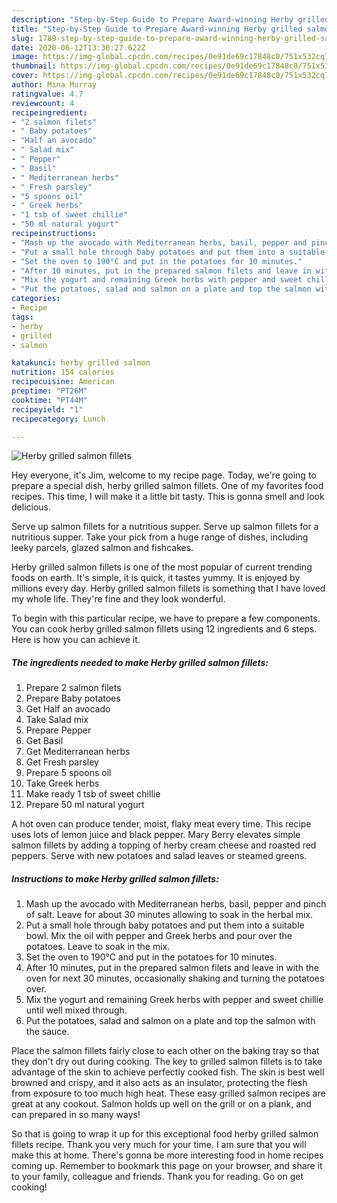 ```yaml
---
description: "Step-by-Step Guide to Prepare Award-winning Herby grilled salmon fillets"
title: "Step-by-Step Guide to Prepare Award-winning Herby grilled salmon fillets"
slug: 1789-step-by-step-guide-to-prepare-award-winning-herby-grilled-salmon-fillets
date: 2020-06-12T13:30:27.622Z
image: https://img-global.cpcdn.com/recipes/0e91de69c17848c0/751x532cq70/herby-grilled-salmon-fillets-recipe-main-photo.jpg
thumbnail: https://img-global.cpcdn.com/recipes/0e91de69c17848c0/751x532cq70/herby-grilled-salmon-fillets-recipe-main-photo.jpg
cover: https://img-global.cpcdn.com/recipes/0e91de69c17848c0/751x532cq70/herby-grilled-salmon-fillets-recipe-main-photo.jpg
author: Mina Murray
ratingvalue: 4.7
reviewcount: 4
recipeingredient:
- "2 salmon filets"
- " Baby potatoes"
- "Half an avocado"
- " Salad mix"
- " Pepper"
- " Basil"
- " Mediterranean herbs"
- " Fresh parsley"
- "5 spoons oil"
- " Greek herbs"
- "1 tsb of sweet chillie"
- "50 ml natural yogurt"
recipeinstructions:
- "Mash up the avocado with Mediterranean herbs, basil, pepper and pinch of salt. Leave for about 30 minutes allowing to soak in the herbal mix."
- "Put a small hole through baby potatoes and put them into a suitable bowl. Mix the oil with pepper and Greek herbs and pour over the potatoes. Leave to soak in the mix."
- "Set the oven to 190°C and put in the potatoes for 10 minutes."
- "After 10 minutes, put in the prepared salmon filets and leave in with the oven for next 30 minutes, occasionally shaking and turning the potatoes over."
- "Mix the yogurt and remaining Greek herbs with pepper and sweet chillie until well mixed through."
- "Put the potatoes, salad and salmon on a plate and top the salmon with the sauce."
categories:
- Recipe
tags:
- herby
- grilled
- salmon

katakunci: herby grilled salmon 
nutrition: 154 calories
recipecuisine: American
preptime: "PT26M"
cooktime: "PT44M"
recipeyield: "1"
recipecategory: Lunch

---
```



![Herby grilled salmon fillets](https://img-global.cpcdn.com/recipes/0e91de69c17848c0/751x532cq70/herby-grilled-salmon-fillets-recipe-main-photo.jpg)

Hey everyone, it's Jim, welcome to my recipe page. Today, we're going to prepare a special dish, herby grilled salmon fillets. One of my favorites food recipes. This time, I will make it a little bit tasty. This is gonna smell and look delicious.

Serve up salmon fillets for a nutritious supper. Serve up salmon fillets for a nutritious supper. Take your pick from a huge range of dishes, including leeky parcels, glazed salmon and fishcakes.

Herby grilled salmon fillets is one of the most popular of current trending foods on earth. It's simple, it is quick, it tastes yummy. It is enjoyed by millions every day. Herby grilled salmon fillets is something that I have loved my whole life. They're fine and they look wonderful.


To begin with this particular recipe, we have to prepare a few components. You can cook herby grilled salmon fillets using 12 ingredients and 6 steps. Here is how you can achieve it.

<!--inarticleads1-->

##### The ingredients needed to make Herby grilled salmon fillets:

1. Prepare 2 salmon filets
1. Prepare  Baby potatoes
1. Get Half an avocado
1. Take  Salad mix
1. Prepare  Pepper
1. Get  Basil
1. Get  Mediterranean herbs
1. Get  Fresh parsley
1. Prepare 5 spoons oil
1. Take  Greek herbs
1. Make ready 1 tsb of sweet chillie
1. Prepare 50 ml natural yogurt


A hot oven can produce tender, moist, flaky meat every time. This recipe uses lots of lemon juice and black pepper. Mary Berry elevates simple salmon fillets by adding a topping of herby cream cheese and roasted red peppers. Serve with new potatoes and salad leaves or steamed greens. 

<!--inarticleads2-->

##### Instructions to make Herby grilled salmon fillets:

1. Mash up the avocado with Mediterranean herbs, basil, pepper and pinch of salt. Leave for about 30 minutes allowing to soak in the herbal mix.
1. Put a small hole through baby potatoes and put them into a suitable bowl. Mix the oil with pepper and Greek herbs and pour over the potatoes. Leave to soak in the mix.
1. Set the oven to 190°C and put in the potatoes for 10 minutes.
1. After 10 minutes, put in the prepared salmon filets and leave in with the oven for next 30 minutes, occasionally shaking and turning the potatoes over.
1. Mix the yogurt and remaining Greek herbs with pepper and sweet chillie until well mixed through.
1. Put the potatoes, salad and salmon on a plate and top the salmon with the sauce.


Place the salmon fillets fairly close to each other on the baking tray so that they don&#39;t dry out during cooking. The key to grilled salmon fillets is to take advantage of the skin to achieve perfectly cooked fish. The skin is best well browned and crispy, and it also acts as an insulator, protecting the flesh from exposure to too much high heat. These easy grilled salmon recipes are great at any cookout. Salmon holds up well on the grill or on a plank, and can prepared in so many ways! 

So that is going to wrap it up for this exceptional food herby grilled salmon fillets recipe. Thank you very much for your time. I am sure that you will make this at home. There's gonna be more interesting food in home recipes coming up. Remember to bookmark this page on your browser, and share it to your family, colleague and friends. Thank you for reading. Go on get cooking!
